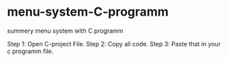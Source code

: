 # menu-system-C-programm
summery menu system with C programm

Step 1: Open C-project File.
Step 2: Copy all code.
Step 3: Paste that in your c programm file.
